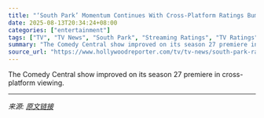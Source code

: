 ```yaml
---
title: "‘South Park’ Momentum Continues With Cross-Platform Ratings Bump for ICE-Baiting Episode"
date: 2025-08-13T20:34:24+08:00
categories: ["entertainment"]
tags: ["TV", "TV News", "South Park", "Streaming Ratings", "TV Ratings"]
summary: "The Comedy Central show improved on its season 27 premiere in cross-platform viewing."
source_url: "https://www.hollywoodreporter.com/tv/tv-news/south-park-ratings-episode-2702-1236343866/"
---
```


The Comedy Central show improved on its season 27 premiere in cross-platform viewing.

---

*来源: [原文链接](https://www.hollywoodreporter.com/tv/tv-news/south-park-ratings-episode-2702-1236343866/)*
